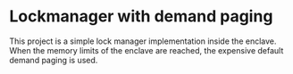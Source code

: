 # Lockmanager with demand paging

This project is a simple lock manager implementation inside the enclave.
When the memory limits of the enclave are reached, the expensive default demand paging is used.